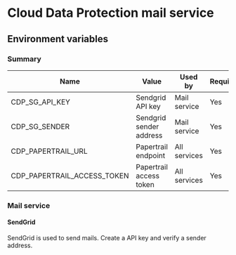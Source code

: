 # Cloud Data Protection mail service

## Environment variables

### Summary

| Name                        | Value                   | Used by      | Required |
|-----------------------------|-------------------------|--------------|----------|
| CDP_SG_API_KEY              | Sendgrid API key        | Mail service | Yes      |
| CDP_SG_SENDER               | Sendgrid sender address | Mail service | Yes      |
| CDP_PAPERTRAIL_URL          | Papertrail endpoint     | All services | Yes      |
| CDP_PAPERTRAIL_ACCESS_TOKEN | Papertrail access token | All services | Yes      |

### Mail service

#### SendGrid

SendGrid is used to send mails. Create a API key and verify a sender address.
